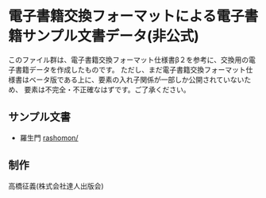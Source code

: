 電子書籍交換フォーマットによる電子書籍サンプル文書データ(非公式)
================================================================

このファイル群は、電子書籍交換フォーマット仕様書β２を参考に、交換用の電子書籍データを作成したものです。
ただし、まだ電子書籍交換フォーマット仕様書はベータ版である上に、要素の入れ子関係が一部しか公開されていないため、
要素は不完全・不正確なはずです。ご了承ください。

サンプル文書
------------

 * 羅生門 [rashomon/](https://github.com/takahashim/eif-sample/tree/master/rashomon)


制作
----

高橋征義(株式会社達人出版会)
